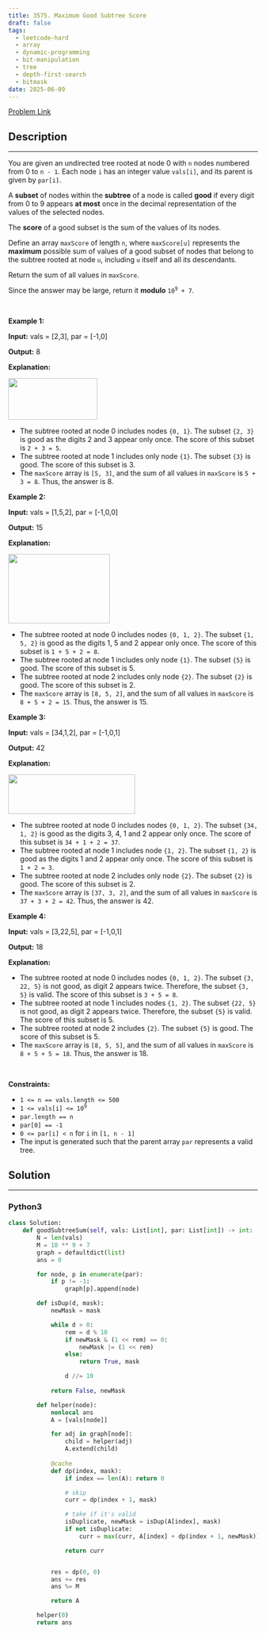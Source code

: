 ```yaml
---
title: 3575. Maximum Good Subtree Score
draft: false
tags: 
  - leetcode-hard
  - array
  - dynamic-programming
  - bit-manipulation
  - tree
  - depth-first-search
  - bitmask
date: 2025-06-09
---
```


[Problem Link](https://leetcode.com/problems/maximum-good-subtree-score/)

## Description

---
<p>You are given an undirected tree rooted at node 0 with <code>n</code> nodes numbered from 0 to <code>n - 1</code>. Each node <code>i</code> has an integer value <code>vals[i]</code>, and its parent is given by <code>par[i]</code>.</p>

<p>A <strong>subset</strong> of nodes within the <strong>subtree</strong> of a node is called <strong>good</strong> if every digit from 0 to 9 appears <strong>at most</strong> once in the decimal representation of the values of the selected nodes.</p>

<p>The <strong>score</strong> of a good subset is the sum of the values of its nodes.</p>

<p>Define an array <code>maxScore</code> of length <code>n</code>, where <code>maxScore[u]</code> represents the <strong>maximum</strong> possible sum of values of a good subset of nodes that belong to the subtree rooted at node <code>u</code>, including <code>u</code> itself and all its descendants.</p>

<p>Return the sum of all values in <code>maxScore</code>.</p>

<p>Since the answer may be large, return it <strong>modulo</strong> <code>10<sup>9</sup> + 7</code>.</p>

<p>&nbsp;</p>
<p><strong class="example">Example 1:</strong></p>

<div class="example-block">
<p><strong>Input:</strong> <span class="example-io">vals = [2,3], par = [-1,0]</span></p>

<p><strong>Output:</strong> <span class="example-io">8</span></p>

<p><strong>Explanation:</strong></p>

<p><img alt="" src="https://assets.leetcode.com/uploads/2025/04/29/screenshot-2025-04-29-at-150754.png" style="height: 84px; width: 180px;" /></p>

<ul>
	<li>The subtree rooted at node 0 includes nodes <code>{0, 1}</code>. The subset <code>{2, 3}</code> is<i> </i>good as the digits 2 and 3 appear only once. The score of this subset is <code>2 + 3 = 5</code>.</li>
	<li>The subtree rooted at node 1 includes only node <code>{1}</code>. The subset <code>{3}</code> is<i> </i>good. The score of this subset is 3.</li>
	<li>The <code>maxScore</code> array is <code>[5, 3]</code>, and the sum of all values in <code>maxScore</code> is <code>5 + 3 = 8</code>. Thus, the answer is 8.</li>
</ul>
</div>

<p><strong class="example">Example 2:</strong></p>

<div class="example-block">
<p><strong>Input:</strong> <span class="example-io">vals = [1,5,2], par = [-1,0,0]</span></p>

<p><strong>Output:</strong> <span class="example-io">15</span></p>

<p><strong>Explanation:</strong></p>

<p><strong><img alt="" src="https://assets.leetcode.com/uploads/2025/04/29/screenshot-2025-04-29-at-151408.png" style="width: 205px; height: 140px;" /></strong></p>

<ul>
	<li>The subtree rooted at node 0 includes nodes <code>{0, 1, 2}</code>. The subset <code>{1, 5, 2}</code> is<i> </i>good as the digits 1, 5 and 2 appear only once. The score of this subset is <code>1 + 5 + 2 = 8</code>.</li>
	<li>The subtree rooted at node 1 includes only node <code>{1}</code>. The subset <code>{5}</code> is<i> </i>good. The score of this subset is 5.</li>
	<li>The subtree rooted at node 2 includes only node <code>{2}</code>. The subset <code>{2}</code> is<i> </i>good. The score of this subset is 2.</li>
	<li>The <code>maxScore</code> array is <code>[8, 5, 2]</code>, and the sum of all values in <code>maxScore</code> is <code>8 + 5 + 2 = 15</code>. Thus, the answer is 15.</li>
</ul>
</div>

<p><strong class="example">Example 3:</strong></p>

<div class="example-block">
<p><strong>Input:</strong> <span class="example-io">vals = [34,1,2], par = [-1,0,1]</span></p>

<p><strong>Output:</strong> <span class="example-io">42</span></p>

<p><strong>Explanation:</strong></p>

<p><img alt="" src="https://assets.leetcode.com/uploads/2025/04/29/screenshot-2025-04-29-at-151747.png" style="height: 80px; width: 256px;" /></p>

<ul>
	<li>The subtree rooted at node 0 includes nodes <code>{0, 1, 2}</code>. The subset <code>{34, 1, 2}</code> is<i> </i>good as the digits 3, 4, 1 and 2 appear only once. The score of this subset is <code>34 + 1 + 2 = 37</code>.</li>
	<li>The subtree rooted at node 1 includes node <code>{1, 2}</code>. The subset <code>{1, 2}</code> is<i> </i>good as the digits 1 and 2 appear only once. The score of this subset is <code>1 + 2 = 3</code>.</li>
	<li>The subtree rooted at node 2 includes only node <code>{2}</code>. The subset <code>{2}</code> is<i> </i>good. The score of this subset is 2.</li>
	<li>The <code>maxScore</code> array is <code>[37, 3, 2]</code>, and the sum of all values in <code>maxScore</code> is <code>37 + 3 + 2 = 42</code>. Thus, the answer is 42.</li>
</ul>
</div>

<p><strong class="example">Example 4:</strong></p>

<div class="example-block">
<p><strong>Input:</strong> <span class="example-io">vals = [3,22,5], par = [-1,0,1]</span></p>

<p><strong>Output:</strong> <span class="example-io">18</span></p>

<p><strong>Explanation:</strong></p>

<ul>
	<li>The subtree rooted at node 0 includes nodes <code>{0, 1, 2}</code>. The subset <code>{3, 22, 5}</code> is<i> </i>not good, as digit 2 appears twice. Therefore, the subset <code>{3, 5}</code> is valid. The score of this subset is <code>3 + 5 = 8</code>.</li>
	<li>The subtree rooted at node 1 includes nodes <code>{1, 2}</code>. The subset <code>{22, 5}</code> is<i> </i>not good, as digit 2 appears twice. Therefore, the subset <code>{5}</code> is valid. The score of this subset is 5.</li>
	<li>The subtree rooted at node 2 includes <code>{2}</code>. The subset <code>{5}</code> is<i> </i>good. The score of this subset is 5.</li>
	<li>The <code>maxScore</code> array is <code>[8, 5, 5]</code>, and the sum of all values in <code>maxScore</code> is <code>8 + 5 + 5 = 18</code>. Thus, the answer is 18.</li>
</ul>

<ul>
</ul>
</div>

<p>&nbsp;</p>
<p><strong>Constraints:</strong></p>

<ul>
	<li><code>1 &lt;= n == vals.length &lt;= 500</code></li>
	<li><code>1 &lt;= vals[i] &lt;= 10<sup>9</sup></code></li>
	<li><code>par.length == n</code></li>
	<li><code>par[0] == -1</code></li>
	<li><code>0 &lt;= par[i] &lt; n</code> for <code>i</code> in <code>[1, n - 1]</code></li>
	<li>The input is generated such that the parent array <code>par</code> represents a valid tree.</li>
</ul>


## Solution

---
### Python3
``` py title='maximum-good-subtree-score'
class Solution:
    def goodSubtreeSum(self, vals: List[int], par: List[int]) -> int:
        N = len(vals)
        M = 10 ** 9 + 7
        graph = defaultdict(list)
        ans = 0

        for node, p in enumerate(par):
            if p != -1:
                graph[p].append(node)

        def isDup(d, mask):
            newMask = mask

            while d > 0:
                rem = d % 10
                if newMask & (1 << rem) == 0:
                    newMask |= (1 << rem)
                else:
                    return True, mask

                d //= 10
            
            return False, newMask

        def helper(node):
            nonlocal ans
            A = [vals[node]]

            for adj in graph[node]:
                child = helper(adj)
                A.extend(child)
            
            @cache
            def dp(index, mask):
                if index == len(A): return 0

                # skip
                curr = dp(index + 1, mask)

                # take if it's valid
                isDuplicate, newMask = isDup(A[index], mask)
                if not isDuplicate:
                    curr = max(curr, A[index] + dp(index + 1, newMask))

                return curr


            res = dp(0, 0)
            ans += res
            ans %= M

            return A

        helper(0)
        return ans

```

